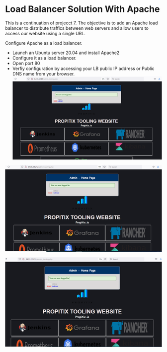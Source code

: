 # Load Balancer Solution With Apache

This is a continuation of projecct 7. The objective is to add an Apache load balancer
to distribute traffics between web servers and allow users to access our website using a single URL.

Configure Apache as a load balancer.
* Launch an Ubuntu server 20.04 and install Apache2
* Configure it as a load balancer.
* Open port 80
* Verfiy configuration by accessing your LB public IP address or Public DNS name from your browser.
![LOAD BALANCER](LDB.PNG)

![WEB SERVER 1](web1.PNG)

![WEB SERVER 2](web2.PNG)